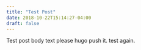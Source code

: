 ```yaml
---
title: "Test Post"
date: 2018-10-22T15:14:27-04:00
draft: false
---
```


Test post body text please hugo push it. test again.